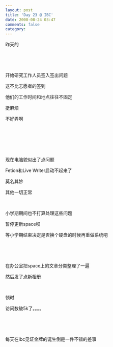 ```yaml
---
layout: post
title: 'Day 23 @ IBC'
date: 2008-08-24 03:47
comments: false
category: 
---
```

    

昨天的

 

 

开始研究工作人员签入签出问题

这不比志愿者的签到

他们的工作时间和地点往往不固定

挺麻烦

不好弄啊

 

 

 

现在电脑貌似出了点问题

Fetion和Live Writer启动不起来了

莫名其妙

其他一切正常

 

小学期期间也不打算处理这些问题

暂停更新space呗

等小学期结束决定是否换个硬盘的时候再重做系统吧

 

 

在办公室把space上的文章分类整理了一遍

然后发了点新相册

 

顿时

访问数破5k了。。。。

 

 

每天在ibc见证金牌的诞生倒是一件不错的差事
